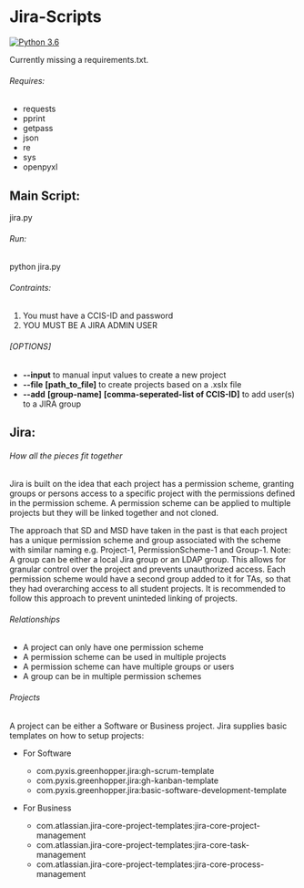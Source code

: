 # Jira-Scripts

[![Python 3.6](https://img.shields.io/badge/python-3.6-blue.svg)](https://www.python.org/downloads/release/python-360/)

Currently missing a requirements.txt. 

###### Requires:

* requests
* pprint
* getpass
* json
* re
* sys
* openpyxl



Main Script: 
-------------------
jira.py 

###### Run:
python jira.py 

###### Contraints:
 1. You must have a CCIS-ID and password 
 2. YOU MUST BE A JIRA ADMIN USER

###### [OPTIONS]
* **--input** to manual input values to create a new project
* **--file** **[path_to_file]** to create projects based on a .xslx file
* **--add** **[group-name]** **[comma-seperated-list of CCIS-ID]** to add user(s) to a JIRA group


Jira: 
-------------------

###### How all the pieces fit together
Jira is built on the idea that each project has a permission scheme, granting groups or persons access to a specific project with the permissions defined in the permission scheme. A permission scheme can be applied to multiple projects but they will be linked together and not cloned. 

The approach that SD and MSD have taken in the past is that each project has a unique permission scheme and group associated with the scheme with similar naming e.g. Project-1, PermissionScheme-1 and Group-1. Note: A group can be either a local Jira group or an LDAP group. This allows for granular control over the project and prevents unauthorized access. Each permission scheme would have a second group added to it for TAs, so that they had overarching access to all student projects. It is recommended to follow this approach to prevent uninteded linking of projects. 

###### Relationships
* A project can only have one permission scheme
* A permission scheme can be used in multiple projects
* A permission scheme can have multiple groups or users 
* A group can be in multiple permission schemes 

###### Projects
A project can be either a Software or Business project. Jira supplies basic templates on how to setup projects:

* For Software
	* com.pyxis.greenhopper.jira:gh-scrum-template
	* com.pyxis.greenhopper.jira:gh-kanban-template
	* com.pyxis.greenhopper.jira:basic-software-development-template
 
* For Business 
	* com.atlassian.jira-core-project-templates:jira-core-project-management
	* com.atlassian.jira-core-project-templates:jira-core-task-management
	* com.atlassian.jira-core-project-templates:jira-core-process-management
